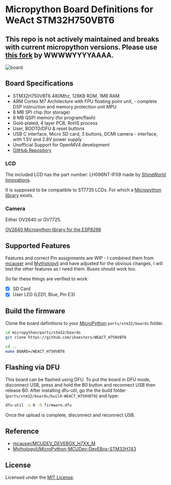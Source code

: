 # Micropython Board Definitions for WeAct STM32H750VBT6

## This repo is not actively maintained and breaks with current micropython versions. Please use [this fork](https://github.com/WWWWYYYYAAAA/WEACT_H750VBT6) by WWWWYYYYAAAA.  


![board](docs/board.jpg)

## Board Specifications

- STM32H750VBT6 480Mhz, 128KB ROM, 1MB RAM
- ARM Cortex M7 Architecture with FPU floating point unit, - complete DSP instruction and memory protection unit MPU
- 8 MB SPI chip (for storage)
- 8 MB QSPI memory (for program/flash)
- Gold-plated, 4 layer PCB, RoHS process
- User, BOOT0/DFU & reset buttons
- USB C interface, Micro SD card,  3 buttons, DCMI camera - interface, with 1.5V and 2.8V power supply
- Unofficial Support for OpenMV4 development
- [GitHub Repository](https://github.com/WeActTC/MiniSTM32H7xx)

### LCD

The included LCD has the part number: LH096NT-IF09 made by [ShineWorld Innovations](https://www.swicn.com/product-by-category/6).

It is supposed to be compatible to ST7735 LCDs. For which a [Micropython library](https://github.com/boochow/MicroPython-ST7735) exists.

### Camera

Either OV2640 or OV7725.

[OV2640 Micropython library for the ESP8266](https://github.com/namato/micropython-ov2640)

## Supported Features

Features and correct Pin assignments are WIP - I combined them from [mcauser](https://github.com/mcauser/MCUDEV_DEVEBOX_H7XX_M) and [Mythologyli](https://github.com/Mythologyli/MicroPython-MCUDev-DevEBox-STM32H743) and have adjusted for the obvious changes, I will test the other features as I need them. Buses should work too.

So far these things are verified to work:

- [x] SD Card
- [x] User LED (LED1, Blue, Pin E3)

## Build the firmware

Clone the board definitions to your [MicroPython](https://github.com/micropython/micropython) `ports/stm32/boards` folder.

```bash
cd micropython/ports/stm32/boards
git clone https://github.com/ikoesters/WEACT_H750VBT6

cd ..
make BOARD=/WEACT_H750VBT6
```

## Flashing via DFU

This board can be flashed using DFU. To put the board in DFU mode, disconnect
USB, press and hold the B0 button and reconnect USB then release B0.
After installing dfu-util, go the the build folder (`ports/stm32/boards/build-WEACT_H750VBT6`) and type:

```bash
dfu-util -a 0 -D firmware.dfu
```

Once the upload is complete, disconnect and reconnect USB.

## Reference

- [mcauser/MCUDEV_DEVEBOX_H7XX_M](https://github.com/mcauser/MCUDEV_DEVEBOX_H7XX_M)
- [Mythologyli/MicroPython-MCUDev-DevEBox-STM32H743](https://github.com/Mythologyli/MicroPython-MCUDev-DevEBox-STM32H743)

## License

Licensed under the [MIT License](http://opensource.org/licenses/MIT).
